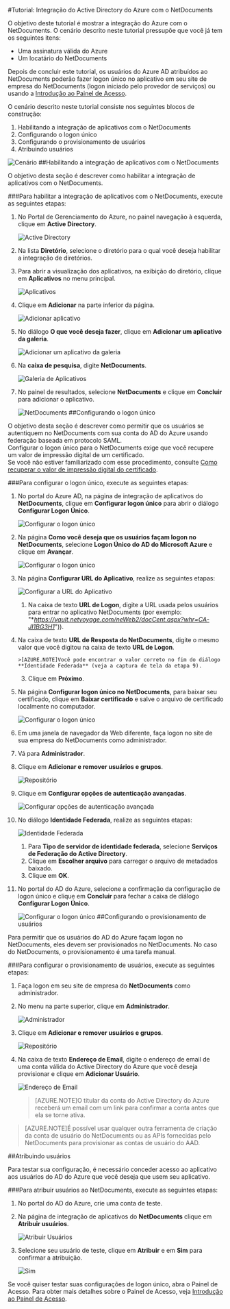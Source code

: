 <properties 
    pageTitle="Tutorial: Integração do Active Directory do Azure ao NetDocuments | Microsoft Azure" 
    description="Saiba como usar o NetDocuments com o Active Directory do Azure para habilitar o logon único, provisionamento automatizado e muito mais!" 
    services="active-directory" 
    authors="markusvi"  
    documentationCenter="na" 
    manager="stevenpo"/>
<tags 
    ms.service="active-directory" 
    ms.devlang="na" 
    ms.topic="article" 
    ms.tgt_pltfrm="na" 
    ms.workload="identity" 
    ms.date="10/22/2015" 
    ms.author="markvi" />

#Tutorial: Integração do Active Directory do Azure com o NetDocuments
  
O objetivo deste tutorial é mostrar a integração do Azure com o NetDocuments. O cenário descrito neste tutorial pressupõe que você já tem os seguintes itens:

-   Uma assinatura válida do Azure
-   Um locatário do NetDocuments
  
Depois de concluir este tutorial, os usuários do Azure AD atribuídos ao NetDocuments poderão fazer logon único no aplicativo em seu site de empresa do NetDocuments (logon iniciado pelo provedor de serviços) ou usando a [Introdução ao Painel de Acesso](active-directory-saas-access-panel-introduction.md).
  
O cenário descrito neste tutorial consiste nos seguintes blocos de construção:

1.  Habilitando a integração de aplicativos com o NetDocuments
2.  Configurando o logon único
3.  Configurando o provisionamento de usuários
4.  Atribuindo usuários

![Cenário](./media/active-directory-saas-netdocuments-tutorial/IC795040.png "Cenário")
##Habilitando a integração de aplicativos com o NetDocuments
  
O objetivo desta seção é descrever como habilitar a integração de aplicativos com o NetDocuments.

###Para habilitar a integração de aplicativos com o NetDocuments, execute as seguintes etapas:

1.  No Portal de Gerenciamento do Azure, no painel navegação à esquerda, clique em **Active Directory**.

    ![Active Directory](./media/active-directory-saas-netdocuments-tutorial/IC700993.png "Active Directory")

2.  Na lista **Diretório**, selecione o diretório para o qual você deseja habilitar a integração de diretórios.

3.  Para abrir a visualização dos aplicativos, na exibição do diretório, clique em **Aplicativos** no menu principal.

    ![Aplicativos](./media/active-directory-saas-netdocuments-tutorial/IC700994.png "Aplicativos")

4.  Clique em **Adicionar** na parte inferior da página.

    ![Adicionar aplicativo](./media/active-directory-saas-netdocuments-tutorial/IC749321.png "Adicionar aplicativo")

5.  No diálogo **O que você deseja fazer**, clique em **Adicionar um aplicativo da galeria**.

    ![Adicionar um aplicativo da galeria](./media/active-directory-saas-netdocuments-tutorial/IC749322.png "Adicionar um aplicativo da galeria")

6.  Na **caixa de pesquisa**, digite **NetDocuments**.

    ![Galeria de Aplicativos](./media/active-directory-saas-netdocuments-tutorial/IC795041.png "Galeria de Aplicativos")

7.  No painel de resultados, selecione **NetDocuments** e clique em **Concluir** para adicionar o aplicativo.

    ![NetDocuments](./media/active-directory-saas-netdocuments-tutorial/IC795042.png "NetDocuments")
##Configurando o logon único
  
O objetivo desta seção é descrever como permitir que os usuários se autentiquem no NetDocuments com sua conta do AD do Azure usando federação baseada em protocolo SAML.  
Configurar o logon único para o NetDocuments exige que você recupere um valor de impressão digital de um certificado.  
Se você não estiver familiarizado com esse procedimento, consulte [Como recuperar o valor de impressão digital do certificado](http://youtu.be/YKQF266SAxI).

###Para configurar o logon único, execute as seguintes etapas:

1.  No portal do Azure AD, na página de integração de aplicativos do **NetDocuments**, clique em **Configurar logon único** para abrir o diálogo **Configurar Logon Único**.

    ![Configurar o logon único](./media/active-directory-saas-netdocuments-tutorial/IC795043.png "Configurar o logon único")

2.  Na página **Como você deseja que os usuários façam logon no NetDocuments**, selecione **Logon Único do AD do Microsoft Azure** e clique em **Avançar**.

    ![Configurar o logon único](./media/active-directory-saas-netdocuments-tutorial/IC795044.png "Configurar o logon único")

3.  Na página **Configurar URL do Aplicativo**, realize as seguintes etapas:

    ![Configurar a URL do Aplicativo](./media/active-directory-saas-netdocuments-tutorial/IC795045.png "Configurar a URL do Aplicativo")

    1.  Na caixa de texto **URL de Logon**, digite a URL usada pelos usuários para entrar no aplicativo NetDocuments (por exemplo: "**https://vault.netvoyage.com/neWeb2/docCent.aspx?whr=CA-JI1BG3H1*")).
2.  Na caixa de texto **URL de Resposta do NetDocuments**, digite o mesmo valor que você digitou na caixa de texto **URL de Logon**.  

        >[AZURE.NOTE]Você pode encontrar o valor correto no fim do diálogo **Identidade Federada** (veja a captura de tela da etapa 9).

    3.  Clique em **Próximo**.

4.  Na página **Configurar logon único no NetDocuments**, para baixar seu certificado, clique em **Baixar certificado** e salve o arquivo de certificado localmente no computador.

    ![Configurar o logon único](./media/active-directory-saas-netdocuments-tutorial/IC795046.png "Configurar o logon único")

5.  Em uma janela de navegador da Web diferente, faça logon no site de sua empresa do NetDocuments como administrador.

6.  Vá para **Administrador**.

7.  Clique em **Adicionar e remover usuários e grupos**.

    ![Repositório](./media/active-directory-saas-netdocuments-tutorial/IC795047.png "Repositório")

8.  Clique em **Configurar opções de autenticação avançadas**.

    ![Configurar opções de autenticação avançada](./media/active-directory-saas-netdocuments-tutorial/IC795048.png "Configurar opções de autenticação avançada")

9.  No diálogo **Identidade Federada**, realize as seguintes etapas:

    ![Identidade Federada](./media/active-directory-saas-netdocuments-tutorial/IC795049.png "Identidade Federada")

    1.  Para **Tipo de servidor de identidade federada**, selecione **Serviços de Federação do Active Directory**.
    2.  Clique em **Escolher arquivo** para carregar o arquivo de metadados baixado.
    3.  Clique em **OK**.

10. No portal do AD do Azure, selecione a confirmação da configuração de logon único e clique em **Concluir** para fechar a caixa de diálogo **Configurar Logon Único**.

    ![Configurar o logon único](./media/active-directory-saas-netdocuments-tutorial/IC795050.png "Configurar o logon único")
##Configurando o provisionamento de usuários
  
Para permitir que os usuários do AD do Azure façam logon no NetDocuments, eles devem ser provisionados no NetDocuments. No caso do NetDocuments, o provisionamento é uma tarefa manual.

###Para configurar o provisionamento de usuários, execute as seguintes etapas:

1.  Faça logon em seu site de empresa do **NetDocuments** como administrador.

2.  No menu na parte superior, clique em **Administrador**.

    ![Administrador](./media/active-directory-saas-netdocuments-tutorial/IC795051.png "Administrador")

3.  Clique em **Adicionar e remover usuários e grupos**.

    ![Repositório](./media/active-directory-saas-netdocuments-tutorial/IC795047.png "Repositório")

4.  Na caixa de texto **Endereço de Email**, digite o endereço de email de uma conta válida do Active Directory do Azure que você deseja provisionar e clique em **Adicionar Usuário**.

    ![Endereço de Email](./media/active-directory-saas-netdocuments-tutorial/IC795053.png "Endereço de Email")

    >[AZURE.NOTE]O titular da conta do Active Directory do Azure receberá um email com um link para confirmar a conta antes que ela se torne ativa.

>[AZURE.NOTE]É possível usar qualquer outra ferramenta de criação da conta de usuário do NetDocuments ou as APIs fornecidas pelo NetDocuments para provisionar as contas de usuário do AAD.

##Atribuindo usuários
  
Para testar sua configuração, é necessário conceder acesso ao aplicativo aos usuários do AD do Azure que você deseja que usem seu aplicativo.

###Para atribuir usuários ao NetDocuments, execute as seguintes etapas:

1.  No portal do AD do Azure, crie uma conta de teste.

2.  Na página de integração de aplicativos do **NetDocuments** clique em **Atribuir usuários**.

    ![Atribuir Usuários](./media/active-directory-saas-netdocuments-tutorial/IC795054.png "Atribuir Usuários")

3.  Selecione seu usuário de teste, clique em **Atribuir** e em **Sim** para confirmar a atribuição.

    ![Sim](./media/active-directory-saas-netdocuments-tutorial/IC767830.png "Sim")
  
Se você quiser testar suas configurações de logon único, abra o Painel de Acesso. Para obter mais detalhes sobre o Painel de Acesso, veja [Introdução ao Painel de Acesso](active-directory-saas-access-panel-introduction.md).

<!---HONumber=Nov15_HO1-->
